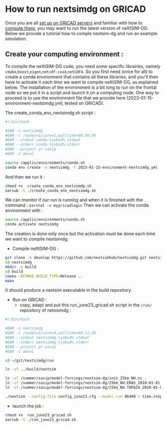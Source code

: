 # How to run nextsimdg on GRICAD

Once you are all [set up on GRICAD servers](https://github.com/sasip-climate/catalog-shared-data-SASIP/blob/main/gricad.md) and familiar with how to [compute there](https://github.com/sasip-climate/GRICAD-usage/blob/main/compute_GRICAD.md), you may want to run the latest version of neXtSIM-DG. Below we provide a tutorial how to comple nextsim-dg and run an example simulation.

## Create your computing environment :
To compile the neXtSIM-DG code, you need some specific librairies, namely `cmake`,`boost`,`eigen`,`netcdf-cxx4`,`netCDF4`. 
So you first need (once for all) to create a conda environment that contains all these libraries, and you'll then have to activate it _each time_ we want to compile neXtSIM-DG, as explained below. The installation of the environment is a bit long to run on the frontal node so we put it in a script and launch it on a computing node. One way to proceed is to use the environment file that we provide here (2023-01-15-environment-nextsimdg.yml, tested on GRICAD). 

The create_conda_env_nextsimdg.sh script :

```bash
#!/bin/bash

#OAR -n nextsimdg
#OAR -l /nodes=1/core=1,walltime=00:30:30
#OAR --stdout conda.%jobid%.stdout
#OAR --stderr conda.%jobid%.stderr
#OAR --project pr-sasip
#OAR -t devel

source /applis/environments/conda.sh
conda env create -n nextsimdg -f 2023-01-15-environment-nextsimdg.yml

```

And then we run it :
```bash
chmod +x  create_conda_env_nextsimdg.sh
oarsub -S ./create_conda_env_nextsimdg.sh
```

We can monitor if our run is running and when it is finished with the command : ```oarstat -u mygricadlogin```
Then we can activate the conda environment with :

```bash
source /applis/environments/conda.sh
conda activate nextsimdg
```

The creation is done only once but the activation must be done each time we want to compile nextsimdg.



- Compile neXtSIM-DG :

```bash
git clone -b develop https://github.com/nextsimhub/nextsimdg.git nextsimdg
cd nextsimdg
mkdir -p build
cd build
cmake -DCMAKE_BUILD_TYPE=Release ..
make
```

It should produce a nextsim executable in the build repository.

- Run on GRICAD :
  - copy, adapt and put this run_june23_gricad.sh script in the `/run/` repository of netxsimdg :
 
```bash
#!/bin/bash

#OAR -n nextsimdg
#OAR -l /nodes=1/core=4,walltime=00:11:30
#OAR --stdout nextsimdg.%jobid%.stdout
#OAR --stderr nextsimdg.%jobid%.stderr
#OAR --project pr-sasip
#OAR -t devel

cd ~/git/nextsimdg/run

ln -sf ../build/nextsim

ln -sf /summer/sasip/model-forcings/nextsim-dg/init_25km_NH.nc .
ln -sf /summer/sasip/model-forcings/nextsim-dg/25km_NH.ERA5_2010-01-01_2011-01-01.nc .
ln -sf /summer/sasip/model-forcings/nextsim-dg/25km_NH.TOPAZ4_2010-01-01_2011-01-01.nc .

./nextsim --config-file config_june23.cfg --model.run 86400 > time.step
```
   - launch the job :

```bash
chmod +x  run_june23_gricad.sh
oarsub -S ./run_june23_gricad.sh
```
